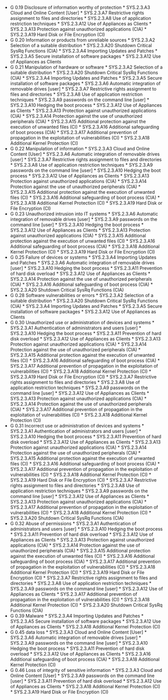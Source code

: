 * G 0.19 Disclosure of information worthy of protection
         * SYS.2.3.A3 Cloud and Online Content [User]
         * SYS.2.3.A7 Restrictive rights assignment to files and directories
         * SYS.2.3.A8 Use of application restriction techniques
         * SYS.2.3.A12 Use of Appliances as Clients
         * SYS.2.3.A13 Protection against unauthorized applications (CIA)
         * SYS.2.3.A19 Hard Disk or File Encryption (CI)
* G 0.20 Information or products from unreliable sources
         * SYS.2.3.A2 Selection of a suitable distribution
         * SYS.2.3.A20 Shutdown Critical SysRq Functions (CIA)
         * SYS.2.3.A4 Importing Updates and Patches
         * SYS.2.3.A5 Secure installation of software packages
         * SYS.2.3.A12 Use of Appliances as Clients
* G 0.21 Manipulation of hardware or software
         * SYS.2.3.A2 Selection of a suitable distribution
         * SYS.2.3.A20 Shutdown Critical SysRq Functions (CIA)
         * SYS.2.3.A4 Importing Updates and Patches
         * SYS.2.3.A5 Secure installation of software packages
         * SYS.2.3.A6 Automatic integration of removable drives [user]
         * SYS.2.3.A7 Restrictive rights assignment to files and directories
         * SYS.2.3.A8 Use of application restriction techniques
         * SYS.2.3.A9 passwords on the command line [user]
         * SYS.2.3.A10 Hedging the boot process
         * SYS.2.3.A12 Use of Appliances as Clients
         * SYS.2.3.A13 Protection against unauthorized applications (CIA)
         * SYS.2.3.A14 Protection against the use of unauthorized peripherals (CIA)
         * SYS.2.3.A15 Additional protection against the execution of unwanted files (CI)
         * SYS.2.3.A16 Additional safeguarding of boot process (CIA)
         * SYS.2.3.A17 Additional prevention of propagation in the exploitation of vulnerabilities (CI)
         * SYS.2.3.A18 Additional Kernel Protection (CI)
* G 0.22 Manipulation of information
         * SYS.2.3.A3 Cloud and Online Content [User]
         * SYS.2.3.A6 Automatic integration of removable drives [user]
         * SYS.2.3.A7 Restrictive rights assignment to files and directories
         * SYS.2.3.A8 Use of application restriction techniques
         * SYS.2.3.A9 passwords on the command line [user]
         * SYS.2.3.A10 Hedging the boot process
         * SYS.2.3.A12 Use of Appliances as Clients
         * SYS.2.3.A13 Protection against unauthorized applications (CIA)
         * SYS.2.3.A14 Protection against the use of unauthorized peripherals (CIA)
         * SYS.2.3.A15 Additional protection against the execution of unwanted files (CI)
         * SYS.2.3.A16 Additional safeguarding of boot process (CIA)
         * SYS.2.3.A18 Additional Kernel Protection (CI)
         * SYS.2.3.A19 Hard Disk or File Encryption (CI)
* G 0.23 Unauthorized intrusion into IT systems
         * SYS.2.3.A6 Automatic integration of removable drives [user]
         * SYS.2.3.A9 passwords on the command line [user]
         * SYS.2.3.A10 Hedging the boot process
         * SYS.2.3.A12 Use of Appliances as Clients
         * SYS.2.3.A13 Protection against unauthorized applications (CIA)
         * SYS.2.3.A15 Additional protection against the execution of unwanted files (CI)
         * SYS.2.3.A16 Additional safeguarding of boot process (CIA)
         * SYS.2.3.A18 Additional Kernel Protection (CI)
         * SYS.2.3.A19 Hard Disk or File Encryption (CI)
* G 0.25 Failure of devices or systems
         * SYS.2.3.A4 Importing Updates and Patches
         * SYS.2.3.A6 Automatic integration of removable drives [user]
         * SYS.2.3.A10 Hedging the boot process
         * SYS.2.3.A11 Prevention of hard disk overload
         * SYS.2.3.A12 Use of Appliances as Clients
         * SYS.2.3.A14 Protection against the use of unauthorized peripherals (CIA)
         * SYS.2.3.A16 Additional safeguarding of boot process (CIA)
         * SYS.2.3.A20 Shutdown Critical SysRq Functions (CIA)
* G 0.28 Software vulnerabilities or errors
         * SYS.2.3.A2 Selection of a suitable distribution
         * SYS.2.3.A20 Shutdown Critical SysRq Functions (CIA)
         * SYS.2.3.A4 Importing Updates and Patches
         * SYS.2.3.A5 Secure installation of software packages
         * SYS.2.3.A12 Use of Appliances as Clients
* G 0.30 Unauthorized use or administration of devices and systems
         * SYS.2.3.A1 Authentication of administrators and users [user]
         * SYS.2.3.A10 Hedging the boot process
         * SYS.2.3.A11 Prevention of hard disk overload
         * SYS.2.3.A12 Use of Appliances as Clients
         * SYS.2.3.A13 Protection against unauthorized applications (CIA)
         * SYS.2.3.A14 Protection against the use of unauthorized peripherals (CIA)
         * SYS.2.3.A15 Additional protection against the execution of unwanted files (CI)
         * SYS.2.3.A16 Additional safeguarding of boot process (CIA)
         * SYS.2.3.A17 Additional prevention of propagation in the exploitation of vulnerabilities (CI)
         * SYS.2.3.A18 Additional Kernel Protection (CI)
         * SYS.2.3.A19 Hard Disk or File Encryption (CI)
         * SYS.2.3.A7 Restrictive rights assignment to files and directories
         * SYS.2.3.A8 Use of application restriction techniques
         * SYS.2.3.A9 passwords on the command line [user]
         * SYS.2.3.A12 Use of Appliances as Clients
         * SYS.2.3.A13 Protection against unauthorized applications (CIA)
         * SYS.2.3.A14 Protection against the use of unauthorized peripherals (CIA)
         * SYS.2.3.A17 Additional prevention of propagation in the exploitation of vulnerabilities (CI)
         * SYS.2.3.A18 Additional Kernel Protection (CI)
* G 0.31 Incorrect use or administration of devices and systems
         * SYS.2.3.A1 Authentication of administrators and users [user]
         * SYS.2.3.A10 Hedging the boot process
         * SYS.2.3.A11 Prevention of hard disk overload
         * SYS.2.3.A12 Use of Appliances as Clients
         * SYS.2.3.A13 Protection against unauthorized applications (CIA)
         * SYS.2.3.A14 Protection against the use of unauthorized peripherals (CIA)
         * SYS.2.3.A15 Additional protection against the execution of unwanted files (CI)
         * SYS.2.3.A16 Additional safeguarding of boot process (CIA)
         * SYS.2.3.A17 Additional prevention of propagation in the exploitation of vulnerabilities (CI)
         * SYS.2.3.A18 Additional Kernel Protection (CI)
         * SYS.2.3.A19 Hard Disk or File Encryption (CI)
         * SYS.2.3.A7 Restrictive rights assignment to files and directories
         * SYS.2.3.A8 Use of application restriction techniques
         * SYS.2.3.A9 passwords on the command line [user]
         * SYS.2.3.A12 Use of Appliances as Clients
         * SYS.2.3.A13 Protection against unauthorized applications (CIA)
         * SYS.2.3.A17 Additional prevention of propagation in the exploitation of vulnerabilities (CI)
         * SYS.2.3.A18 Additional Kernel Protection (CI)
         * SYS.2.3.A20 Shutdown Critical SysRq Functions (CIA)
* G 0.32 Abuse of permissions
         * SYS.2.3.A1 Authentication of administrators and users [user]
         * SYS.2.3.A10 Hedging the boot process
         * SYS.2.3.A11 Prevention of hard disk overload
         * SYS.2.3.A12 Use of Appliances as Clients
         * SYS.2.3.A13 Protection against unauthorized applications (CIA)
         * SYS.2.3.A14 Protection against the use of unauthorized peripherals (CIA)
         * SYS.2.3.A15 Additional protection against the execution of unwanted files (CI)
         * SYS.2.3.A16 Additional safeguarding of boot process (CIA)
         * SYS.2.3.A17 Additional prevention of propagation in the exploitation of vulnerabilities (CI)
         * SYS.2.3.A18 Additional Kernel Protection (CI)
         * SYS.2.3.A19 Hard Disk or File Encryption (CI)
         * SYS.2.3.A7 Restrictive rights assignment to files and directories
         * SYS.2.3.A8 Use of application restriction techniques
         * SYS.2.3.A9 passwords on the command line [user]
         * SYS.2.3.A12 Use of Appliances as Clients
         * SYS.2.3.A17 Additional prevention of propagation in the exploitation of vulnerabilities (CI)
         * SYS.2.3.A18 Additional Kernel Protection (CI)
         * SYS.2.3.A20 Shutdown Critical SysRq Functions (CIA)
* G 0.39 Malware
         * SYS.2.3.A4 Importing Updates and Patches
         * SYS.2.3.A5 Secure installation of software packages
         * SYS.2.3.A12 Use of Appliances as Clients
         * SYS.2.3.A18 Additional Kernel Protection (CI)
* G 0.45 data loss
         * SYS.2.3.A3 Cloud and Online Content [User]
         * SYS.2.3.A6 Automatic integration of removable drives [user]
         * SYS.2.3.A9 passwords on the command line [user]
         * SYS.2.3.A10 Hedging the boot process
         * SYS.2.3.A11 Prevention of hard disk overload
         * SYS.2.3.A12 Use of Appliances as Clients
         * SYS.2.3.A16 Additional safeguarding of boot process (CIA)
         * SYS.2.3.A18 Additional Kernel Protection (CI)
* G 0.46 Loss of integrity of sensitive information
         * SYS.2.3.A3 Cloud and Online Content [User]
         * SYS.2.3.A9 passwords on the command line [user]
         * SYS.2.3.A11 Prevention of hard disk overload
         * SYS.2.3.A12 Use of Appliances as Clients
         * SYS.2.3.A18 Additional Kernel Protection (CI)
         * SYS.2.3.A19 Hard Disk or File Encryption (CI)
